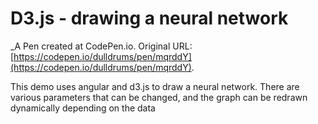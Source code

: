 # D3.js - drawing a neural network
 _A Pen created at CodePen.io. Original URL: [https://codepen.io/dulldrums/pen/mqrddY](https://codepen.io/dulldrums/pen/mqrddY).

 This demo uses angular and d3.js to draw a neural network. There are various parameters that can be changed, and the graph can be redrawn dynamically depending on the data